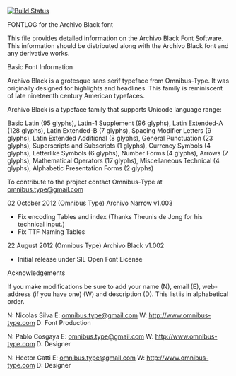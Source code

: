 [![Build Status](https://travis-ci.org/fontdirectory/archivoblack.svg?branch=master)](https://travis-ci.org/fontdirectory/archivoblack)

FONTLOG for the Archivo Black font

This file provides detailed information on the Archivo Black Font Software.
This information should be distributed along with the Archivo Black font and
any derivative works.

Basic Font Information

Archivo Black is a grotesque sans serif typeface from Omnibus-Type. It was
originally designed for highlights and headlines. This family is reminiscent
of late nineteenth century American typefaces.

Archivo Black is a typeface family that supports Unicode language range:

Basic Latin (95 glyphs),
Latin-1 Supplement (96 glyphs),
Latin Extended-A (128 glyphs),
Latin Extended-B (7 glyphs),
Spacing Modifier Letters (9 glyphs),
Latin Extended Additional (8 glyphs),
General Punctuation (23 glyphs),
Superscripts and Subscripts (1 glyphs),
Currency Symbols (4 glyphs),
Letterlike Symbols (6 glyphs),
Number Forms (4 glyphs),
Arrows (7 glyphs),
Mathematical Operators (17 glyphs),
Miscellaneous Technical (4 glyphs),
Alphabetic Presentation Forms (2 glyphs)

To contribute to the project contact Omnibus-Type at omnibus.type@gmail.com

02 October 2012 (Omnibus Type) Archivo Narrow v1.003
- Fix encoding Tables and index (Thanks Theunis de Jong for his technical input.)
- Fix TTF Naming Tables

22 August 2012 (Omnibus Type) Archivo Black v1.002
- Initial release under SIL Open Font License

Acknowledgements

If you make modifications be sure to add your name (N), email (E), web-address
(if you have one) (W) and description (D). This list is in alphabetical order.

N: Nicolas Silva
E: omnibus.type@gmail.com
W: http://www.omnibus-type.com
D: Font Production

N: Pablo Cosgaya
E: omnibus.type@gmail.com
W: http://www.omnibus-type.com
D: Designer

N: Hector Gatti
E: omnibus.type@gmail.com
W: http://www.omnibus-type.com
D: Designer

